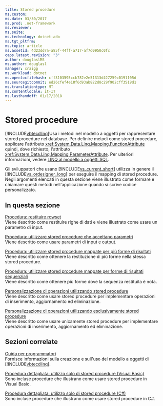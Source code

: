 ```yaml
---
title: Stored procedure
ms.custom: 
ms.date: 03/30/2017
ms.prod: .net-framework
ms.reviewer: 
ms.suite: 
ms.technology: dotnet-ado
ms.tgt_pltfrm: 
ms.topic: article
ms.assetid: 4d23dd7a-a85f-44ff-a717-af7d0950c0fc
caps.latest.revision: "3"
author: douglaslMS
ms.author: douglasl
manager: craigg
ms.workload: dotnet
ms.openlocfilehash: cff3103595ccb782e2e51313d427259c0191105d
ms.sourcegitcommit: ed26cfef4e18f6d93ab822d8c29f902cff3519d1
ms.translationtype: MT
ms.contentlocale: it-IT
ms.lasthandoff: 01/17/2018
---
```

# <a name="stored-procedures"></a>Stored procedure
[!INCLUDE[vbtecdlinq](../../../../../../includes/vbtecdlinq-md.md)]Usa i metodi nel modello a oggetti per rappresentare stored procedure nel database. Per definire metodi come stored procedure, applicare l'attributo <xref:System.Data.Linq.Mapping.FunctionAttribute> quindi, dove richiesto, l'attributo <xref:System.Data.Linq.Mapping.ParameterAttribute>. Per ulteriori informazioni, vedere [LINQ al modello a oggetti SQL](../../../../../../docs/framework/data/adonet/sql/linq/the-linq-to-sql-object-model.md).  
  
 Gli sviluppatori che usano [!INCLUDE[vs_current_short](../../../../../../includes/vs-current-short-md.md)] utilizza in genere il [!INCLUDE[vs_ordesigner_long](../../../../../../includes/vs-ordesigner-long-md.md)] per eseguire il mapping di stored procedure. Negli argomenti elencati in questa sezione viene illustrato come formare e chiamare questi metodi nell'applicazione quando si scrive codice personalizzato.  
  
## <a name="in-this-section"></a>In questa sezione  
 [Procedura: restituire rowset](../../../../../../docs/framework/data/adonet/sql/linq/how-to-return-rowsets.md)  
 Viene descritto come restituire righe di dati e viene illustrato come usare un parametro di input.  
  
 [Procedura: utilizzare stored procedure che accettano parametri](../../../../../../docs/framework/data/adonet/sql/linq/how-to-use-stored-procedures-that-take-parameters.md)  
 Viene descritto come usare parametri di input e output.  
  
 [Procedura: utilizzare stored procedure mappate per più forme di risultati](../../../../../../docs/framework/data/adonet/sql/linq/how-to-use-stored-procedures-mapped-for-multiple-result-shapes.md)  
 Viene descritto come ottenere la restituzione di più forme nella stessa stored procedure.  
  
 [Procedura: utilizzare stored procedure mappate per forme di risultati sequenziali](../../../../../../docs/framework/data/adonet/sql/linq/how-to-use-stored-procedures-mapped-for-sequential-result-shapes.md)  
 Viene descritto come ottenere più forme dove la sequenza restituita è nota.  
  
 [Personalizzazione di operazioni utilizzando stored procedure](../../../../../../docs/framework/data/adonet/sql/linq/customizing-operations-by-using-stored-procedures.md)  
 Viene descritto come usare stored procedure per implementare operazioni di inserimento, aggiornamento ed eliminazione.  
  
 [Personalizzazione di operazioni utilizzando esclusivamente stored procedure](../../../../../../docs/framework/data/adonet/sql/linq/customizing-operations-by-using-stored-procedures-exclusively.md)  
 Viene descritto come usare unicamente stored procedure per implementare operazioni di inserimento, aggiornamento ed eliminazione.  
  
## <a name="related-sections"></a>Sezioni correlate  
 [Guida per programmatori](../../../../../../docs/framework/data/adonet/sql/linq/programming-guide.md)  
 Fornisce informazioni sulla creazione e sull'uso del modello a oggetti di [!INCLUDE[vbtecdlinq](../../../../../../includes/vbtecdlinq-md.md)].  
  
 [Procedura dettagliata: utilizzo solo di stored procedure (Visual Basic)](../../../../../../docs/framework/data/adonet/sql/linq/walkthrough-using-only-stored-procedures-visual-basic.md)  
 Sono incluse procedure che illustrano come usare stored procedure in Visual Basic.  
  
 [Procedura dettagliata: utilizzo solo di stored procedure (C#)](../../../../../../docs/framework/data/adonet/sql/linq/walkthrough-using-only-stored-procedures-csharp.md)  
 Sono incluse procedure che illustrano come usare stored procedure in C#.
